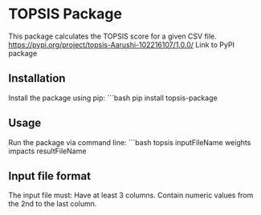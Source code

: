 # TOPSIS Package

This package calculates the TOPSIS score for a given CSV file.
https://pypi.org/project/topsis-Aarushi-102216107/1.0.0/
Link to PyPI package 

## Installation

Install the package using pip:
    ```bash
    pip install topsis-package

## Usage 

Run the package via command line:
    ```bash 
    topsis inputFileName weights impacts resultFileName

## Input file format 

The input file must:
Have at least 3 columns.
Contain numeric values from the 2nd to the last column.
